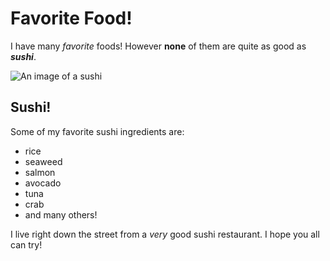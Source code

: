 # Favorite Food!

I have many _favorite_ foods! However **none** of them are quite as good as **_sushi_**.

![An image of a sushi](https://www.kikkoman.com/homecook/search/recipe/img/00005163.jpg)

## Sushi!
Some of my favorite sushi ingredients are:
* rice
* seaweed
* salmon
* avocado
* tuna
* crab
* and many others!

I live right down the street from a *very* good sushi restaurant. I hope you all can try!